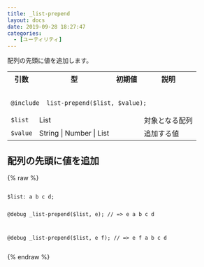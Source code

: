 ```yaml
---
title: _list-prepend
layout: docs
date: 2019-09-28 18:27:47
categories:
  - [ユーティリティ]
---
```


配列の先頭に値を追加します。

<table>
  <tr>
    <th>引数</th>
    <th>型</th>
    <th>初期値</th>
    <th>説明</th>
  </tr>
  <tr>
    <td colspan="4">
      <pre class="language-scss"><code>
@include _list-prepend($list, $value);
</code></pre>
    </td>
  </tr>
  <tr>
    <td><code>$list</code></td>
    <td>List</td>
    <td></td>
    <td>対象となる配列</td>
  </tr>
  <tr>
    <td><code>$value</code></td>
    <td>String | Number | List</td>
    <td></td>
    <td>追加する値</td>
  </tr>
</table>

## 配列の先頭に値を追加

<div class="c demo">
  <div class="code">
    {% raw %}
      <pre class="language-scss"><code>
$list: a b c d;

@debug _list-prepend($list, e);
// => e a b c d

@debug _list-prepend($list, e f);
// => e f a b c d
</code></pre>
    {% endraw %}
  </div>
</div>